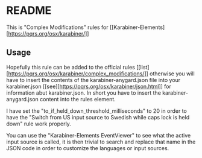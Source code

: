 README
======

This is "Complex Modifications" rules for [[Karabiner-Elements][https://pqrs.org/osx/karabiner/]]

Usage
-----

Hopefully this rule can be added to the official rules
[[list][https://pqrs.org/osx/karabiner/complex_modifications/]] otherwise you
will have to insert the contents of the karabiner-anygard.json file into your
karabiner.json [[see][https://pqrs.org/osx/karabiner/json.html]] for
information abut karabiner.json. In short you have to insert the
karabiner-anygard.json content into the rules element.

I have set the "to_if_held_down_threshold_milliseconds" to 20 in order to have
the "Switch from US input source to Swedish while caps lock is held down" rule
work properly.

You can use the "Karabiner-Elements EventViewer" to see what the active input
source is called, it is then trivial to search and replace that name in the
JSON code in order to customize the languages or input sources.
